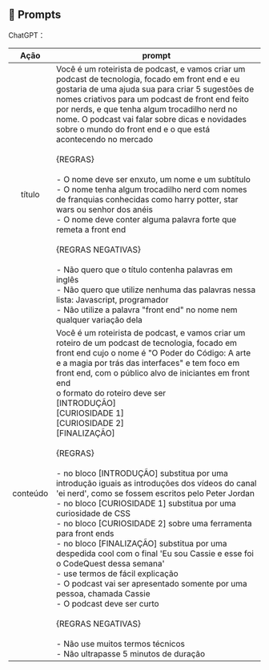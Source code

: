 ## 🧠 Prompts


ChatGPT：

|   Ação   | prompt                                                                                                                                                                                                                                                                         |
| :------: | ------------------------------------------------------------------------------------------------------------------------------------------------------------------------------------------------------------------------------------------------------------------------------ |
|  título  | Você é um roteirista de podcast, e vamos criar um podcast de tecnologia, focado em front end e eu gostaria de uma ajuda sua para criar 5 sugestões de nomes criativos para um podcast de front end feito por nerds, e que tenha algum trocadilho nerd no nome. O podcast vai falar sobre dicas e novidades sobre o mundo do front end e o que está acontecendo no mercado<br></br>{REGRAS}</br><br>- O nome deve ser enxuto, um nome e um subtítulo<br>- O nome tenha algum trocadilho nerd com nomes de franquias conhecidas como harry potter, star wars ou senhor dos anéis<br>- O nome deve conter alguma palavra forte que remeta a front end</br><br>{REGRAS NEGATIVAS}</br><br>- Não quero que o título contenha palavras em inglês<br>- Não quero que utilize nenhuma das palavras nessa lista: Javascript, programador<br>- Não utilize a palavra "front end" no nome nem qualquer variação dela</br>|
| conteúdo | Você é um roteirista de podcast, e vamos criar um  roteiro de um podcast de tecnologia, focado em front end cujo o nome é "O Poder do Código: A arte e a magia por trás das interfaces" e tem foco em front end,  com o público alvo de iniciantes em front end <br>o formato do roteiro deve ser <br>[INTRODUÇÃO]<br>[CURIOSIDADE 1]<br>[CURIOSIDADE 2]<br>[FINALIZAÇÃO]</br><br>{REGRAS}</br><br>- no bloco [INTRODUÇÃO] substitua por uma introdução iguais as introduções dos vídeos do canal 'ei nerd', como se fossem escritos pelo Peter Jordan<br>- no bloco [CURIOSIDADE 1] substitua por uma curiosidade de CSS<br>- no bloco [CURIOSIDADE 2] sobre uma ferramenta para front ends<br>- no bloco [FINALIZAÇÃO] substitua por uma despedida cool com o final 'Eu sou Cassie e esse foi o CodeQuest dessa semana'<br>- use termos de fácil explicação<br>- O podcast vai ser apresentado somente por uma pessoa, chamada Cassie<br>- O podcast deve ser curto</br><br>{REGRAS NEGATIVAS}</br><br>- Não use muitos termos técnicos<br>- Não ultrapasse 5 minutos de duração|

